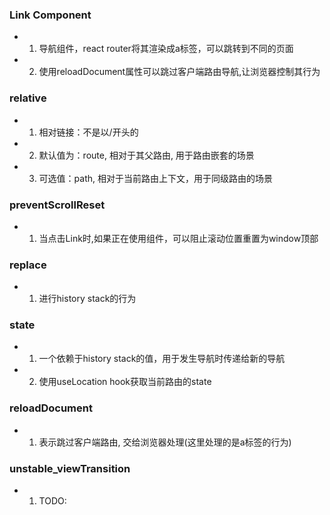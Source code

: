 ### Link Component
  - 1. 导航组件，react router将其渲染成a标签，可以跳转到不同的页面
  - 2. 使用reloadDocument属性可以跳过客户端路由导航,让浏览器控制其行为

### relative
  - 1. 相对链接：不是以/开头的
  - 2. 默认值为：route, 相对于其父路由, 用于路由嵌套的场景
  - 3. 可选值：path, 相对于当前路由上下文，用于同级路由的场景

### preventScrollReset
  - 1. 当点击Link时,如果正在使用<ScrollRestoration>组件，可以阻止滚动位置重置为window顶部

### replace
  - 1. 进行history stack的行为

### state
  - 1. 一个依赖于history stack的值，用于发生导航时传递给新的导航
  - 2. 使用useLocation hook获取当前路由的state

### reloadDocument
  - 1. 表示跳过客户端路由, 交给浏览器处理(这里处理的是a标签的行为)

### unstable_viewTransition
  - 1. TODO:
